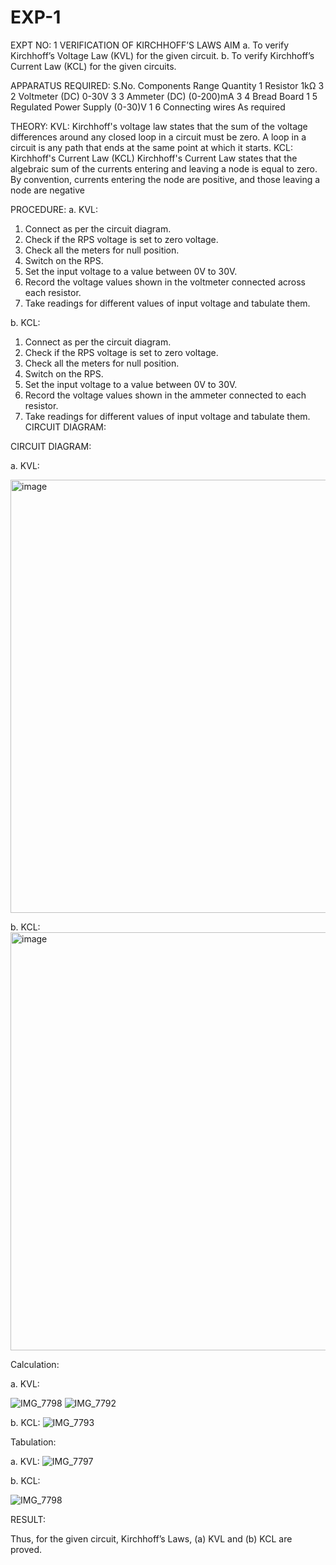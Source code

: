 # EXP-1
EXPT NO: 1	VERIFICATION OF KIRCHHOFF’S LAWS
AIM
a.   To verify Kirchhoff’s Voltage Law (KVL) for the given circuit. 
b.   To verify Kirchhoff’s Current Law (KCL) for the given circuits.

APPARATUS REQUIRED:
S.No.	Components	Range	Quantity
1	Resistor	1kΩ	3
2	Voltmeter (DC)	0-30V	3
3	Ammeter (DC)	(0-200)mA	3
4	Bread Board		1
5	Regulated Power Supply	(0-30)V	1
6	Connecting wires		As required

THEORY:
KVL: Kirchhoff's voltage law states that the sum of the voltage differences around any closed loop in a circuit must be zero. A loop in a circuit is any path that ends at the same point at which it starts.
KCL:
Kirchhoff's Current Law (KCL) Kirchhoff's Current Law states that the algebraic sum of the currents entering and leaving a node is equal to zero. By convention, currents entering the node are positive, and those leaving a node are negative


PROCEDURE:
a.   KVL:
1.   Connect as per the circuit diagram.
2.   Check if the RPS voltage is set to zero voltage.
3.   Check all the meters for null position.
4.   Switch on the RPS.
5.   Set the input voltage to a value between 0V to 30V.
6.   Record the voltage values shown in the voltmeter connected across each resistor.
7.   Take readings for different values of input voltage and tabulate them.


b.  KCL:
1.   Connect as per the circuit diagram.
2.   Check if the RPS voltage is set to zero voltage.
3.   Check all the meters for null position.
4.   Switch on the RPS.
5.   Set the input voltage to a value between 0V to 30V.
6.   Record the voltage values shown in the ammeter connected to each resistor.
7.   Take readings for different values of input voltage and tabulate them. 
CIRCUIT DIAGRAM:

CIRCUIT DIAGRAM:


a.   KVL:
 
<img width="1280" height="693" alt="image" src="https://github.com/user-attachments/assets/77df6f18-fac1-4827-be22-6f396d31e58e" />


b.  KCL:
 <img width="1068" height="669" alt="image" src="https://github.com/user-attachments/assets/a6226715-a46e-45e3-bb29-0fb200e46616" />


Calculation:

a.   KVL:
 
![IMG_7798](https://github.com/user-attachments/assets/12ddce56-0dec-410e-86a9-f69a558c257e)
![IMG_7792](https://github.com/user-attachments/assets/8b192c5d-d6aa-46f6-ba2b-c2325bc41bec)


b.  KCL:
![IMG_7793](https://github.com/user-attachments/assets/0533edc3-be79-45c7-a22c-ba868d4315ca)




Tabulation:

a.   KVL:
 ![IMG_7797](https://github.com/user-attachments/assets/b0cfaba1-5668-4cb3-a0f9-9860353a8f4a)



b.  KCL:

![IMG_7798](https://github.com/user-attachments/assets/727a03f7-2a2d-42f5-9133-2c0c61cfd8ed)


RESULT:

Thus, for the given circuit, Kirchhoff’s Laws, (a) KVL and (b) KCL are proved.
